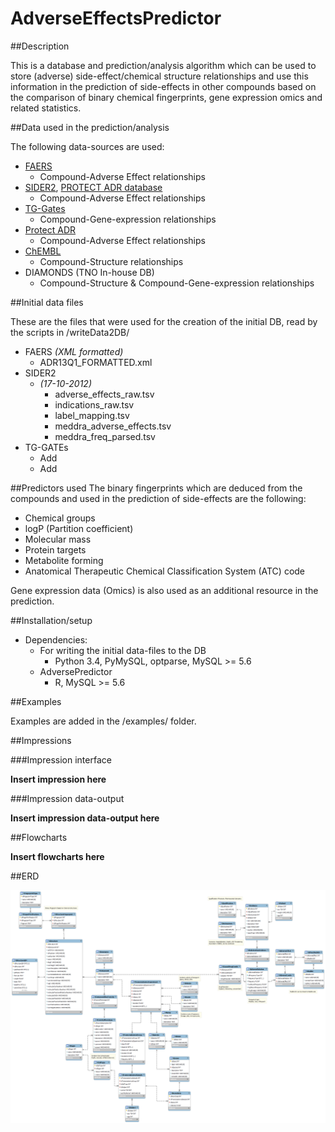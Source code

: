 AdverseEffectsPredictor
==========

##Description

This is a database and prediction/analysis algorithm which can be used to store (adverse) side-effect/chemical structure relationships and use this information in the prediction of side-effects in other compounds based on the comparison of binary chemical fingerprints, gene expression omics and related statistics.

##Data used in the prediction/analysis

The following data-sources are used:

-	[FAERS](http://www.fda.gov/Drugs/GuidanceComplianceRegulatoryInformation/Surveillance/AdverseDrugEffects/ucm082193.htm)
	-	Compound-Adverse Effect relationships
-	[SIDER2](http://sideeffects.embl.de/), [PROTECT ADR database](http://www.imi-protect.eu/adverseDrugReactions.shtml)
	-	Compound-Adverse Effect relationships
-	[TG-Gates](ftp://ftp.biosciencedbc.jp/archive/open-tggates/LATEST/README_e.html)
	-	Compound-Gene-expression relationships
-	[Protect ADR](http://www.imi-protect.eu/adverseDrugReactions.shtml)
	-	Compound-Adverse Effect relationships
-	[ChEMBL](https://www.ebi.ac.uk/chembl/)
	-	Compound-Structure relationships
-	DIAMONDS (TNO In-house DB)
	-	Compound-Structure & Compound-Gene-expression relationships
	
##Initial data files

These are the files that were used for the creation of the initial DB, read by the scripts in /writeData2DB/
-	FAERS *(XML formatted)*
	-	ADR13Q1_FORMATTED.xml
-	SIDER2	
	-	*(17-10-2012)*
		-	adverse_effects_raw.tsv
		-	indications_raw.tsv
		-	label_mapping.tsv
		-	meddra_adverse_effects.tsv
		-	meddra_freq_parsed.tsv
-	TG-GATEs
	-	Add 
	-	Add

##Predictors used
The binary fingerprints which are deduced from the compounds and used in the prediction of side-effects are the following:
- Chemical groups
- logP  (Partition coefficient)
- Molecular mass
- Protein targets
- Metabolite forming
- Anatomical Therapeutic Chemical Classification System (ATC) code

Gene expression data (Omics) is also used as an additional resource in the prediction.

##Installation/setup

-	Dependencies:
	-	For writing the initial data-files to the DB
		-	Python 3.4, PyMySQL, optparse, MySQL >= 5.6
	-	AdversePredictor
		-	R, MySQL >= 5.6
	
##Examples

Examples are added in the /examples/ folder.

##Impressions

###Impression interface

**Insert impression here**

###Impression data-output

**Insert impression data-output here**

##Flowcharts 

**Insert flowcharts here**

##ERD

![ERD Database](sql/erdDatabase.png)
